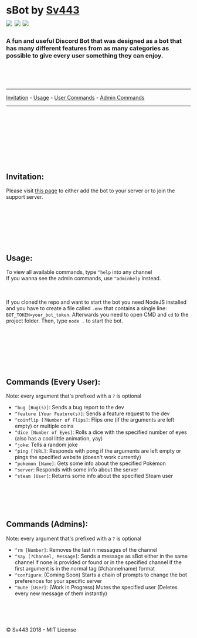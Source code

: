 # sBot by [Sv443](https://sv443.net/)<br>[![](https://img.shields.io/github/license/Sv443/sBot.svg?style=flat-square)](https://github.com/Sv443/sBot/blob/master/LICENSE) [![](https://img.shields.io/github/issues/Sv443/sBot.svg?style=flat-square)](https://github.com/Sv443/sBot/issues) [![](https://img.shields.io/github/stars/Sv443/sBot.svg?style=flat-square)](https://github.com/Sv443/sBot/)
### A fun and useful Discord Bot that was designed as a bot that has many different features from as many categories as possible to give every user something they can enjoy.

<br><br><br>

---
[Invitation](#invitation) - [Usage](#usage) - [User Commands](#commands-every-user) - [Admin Commands](#commands-admins)

---

<br><br><br><br><br><br><br><br>

## Invitation:
Please visit [this page](https://sv443.net/r/sBot) to either add the bot to your server or to join the support server.

<br><br><br><br><br><br>

## Usage:
To view all available commands, type `^help` into any channel<br>
If you wanna see the admin commands, use `^adminhelp` instead.<br><br><br>

If you cloned the repo and want to start the bot you need NodeJS installed and you have to create a file called `.env` that contains a single line: `BOT_TOKEN=your_bot_token`. Afterwards you need to open CMD and `cd` to the project folder. Then, type `node .` to start the bot.

<br><br><br><br><br><br>

## Commands (Every User):

Note: every argument that's prefixed with a `?` is optional

- `^bug [Bug(s)]`: Sends a bug report to the dev
- `^feature [Your Feature(s)]`: Sends a feature request to the dev
- `^coinflip [?Number of Flips]`: Flips one (if the arguments are left empty) or multiple coins
- `^dice [Number of Eyes]`: Rolls a dice with the specified number of eyes (also has a cool little animation, yay)
- `^joke`: Tells a random joke
- `^ping [?URL]`: Responds with pong if the arguments are left empty or pings the specified website (doesn't work currently)
- `^pokemon [Name]`: Gets some info about the specified Pokémon
- `^server`: Responds with some info about the server
- `^steam [User]`: Returns some info about the specified Steam user

<br><br><br><br>

## Commands (Admins):

Note: every argument that's prefixed with a `?` is optional

- `^rm [Number]`: Removes the last n messages of the channel
- `^say [?Channel, Message]`: Sends a message as sBot either in the same channel if none is provided or found or in the specified channel if the first argument is in the normal tag (#channelname) format
- `^configure`: (Coming Soon) Starts a chain of prompts to change the bot preferences for your specific server
- `^mute [User]`: (Work in Progress) Mutes the specified user (Deletes every new message of them instantly)


<br><br><br><br>
© Sv443 2018 - MIT License
